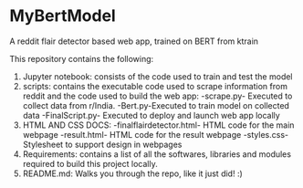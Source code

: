 # MyBertModel
A reddit flair detector based web app, trained on BERT from ktrain

This repository contains the following:
1. Jupyter notebook: consists of the code used to train and test the model
2. scripts: contains the executable code used to scrape information from reddit and the code used to build the web app:
  -scrape.py- Executed to collect data from r/India. 
  -Bert.py-Executed to train model on collected data
  -FinalScript.py- Executed to deploy and launch web app locally
3. HTML AND CSS DOCS:
  -finalflairdetector.html- HTML code for the main webpage
  -result.html- HTML code for the result webpage
  -styles.css- Stylesheet to support design in webpages
4. Requirements: contains a list of all the softwares, libraries and modules required to build this project locally. 
5. README.md: Walks you through the repo, like it just did! :)

